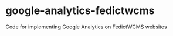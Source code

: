 google-analytics-fedictwcms
===========================

Code for implementing Google Analytics on FedictWCMS websites
